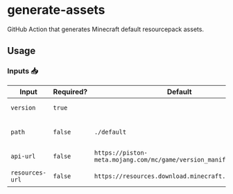# generate-assets
GitHub Action that generates Minecraft default resourcepack assets.

## Usage

### Inputs 📥

| Input           | Required? | Default                                                           | Description                                                |
| --------------- | --------- | ----------------------------------------------------------------- | ---------------------------------------------------------- |
| `version`       | `true`    |                                                                   | Minecraft version to generate assets for.                  |
| `path`          | `false`   | `./default`                                                       | Relative path under $GITHUB_WORKSPACE to place the assets. |
| `api-url`       | `false`   | `https://piston-meta.mojang.com/mc/game/version_manifest_v2.json` | URL to the Minecraft manifest API.                         |
| `resources-url` | `false`   | `https://resources.download.minecraft.net`                        | URL to the Minecraft resources API.                        |
